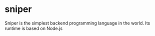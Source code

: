 # sniper

Sniper is the simplest backend programming language in the world. Its runtime is based on Node.js

